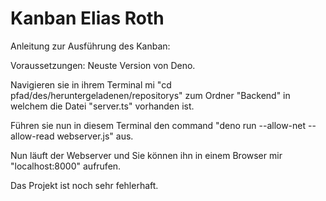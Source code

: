 # Kanban Elias Roth

Anleitung zur Ausführung des Kanban:

Voraussetzungen: Neuste Version von Deno.

Navigieren sie in ihrem Terminal mi "cd pfad/des/heruntergeladenen/repositorys"
zum Ordner "Backend" in welchem die Datei "server.ts" vorhanden ist.

Führen sie nun in diesem Terminal den command "deno run --allow-net --allow-read webserver.js" aus.

Nun läuft der Webserver und Sie können ihn in einem Browser mir "localhost:8000" aufrufen.

Das Projekt ist noch sehr fehlerhaft.